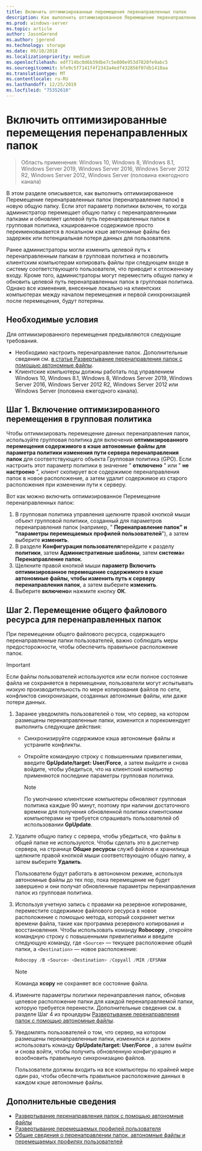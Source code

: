 ```yaml
---
title: Включить оптимизированные перемещения перенаправленных папок
description: Как выполнить оптимизированное Перемещение перенаправленных папок в новый файловый ресурс.
ms.prod: windows-server
ms.topic: article
author: JasonGerend
ms.author: jgerend
ms.technology: storage
ms.date: 09/10/2018
ms.localizationpriority: medium
ms.openlocfilehash: edf714bc0d6b39dbe7c5e800e953d7820fe9abc5
ms.sourcegitcommit: bfe9c5f7141f4f2343a4edf432856f07db1410aa
ms.translationtype: MT
ms.contentlocale: ru-RU
ms.lasthandoff: 12/25/2019
ms.locfileid: "75352610"
---
```

# <a name="enable-optimized-moves-of-redirected-folders"></a>Включить оптимизированные перемещения перенаправленных папок

>Область применения: Windows 10, Windows 8, Windows 8.1, Windows Server 2019, Windows Server 2016, Windows Server 2012 R2, Windows Server 2012, Windows Server (половина ежегодного канала)

В этом разделе описывается, как выполнить оптимизированное Перемещение перенаправленных папок (перенаправление папок) в новую общую папку. Если этот параметр политики включен, то когда администратор перемещает общую папку с перенаправленными папками и обновляет целевой путь перенаправленных папок в групповая политика, кэшированное содержимое просто переименовывается в локальном кэше автономные файлы без задержек или потенциальная потеря данных для пользователя.

Ранее администраторы могли изменить целевой путь к перенаправленным папкам в групповая политика и позволить клиентским компьютерам копировать файлы при следующем входе в систему соответствующего пользователя, что приводит к отложенному входу. Кроме того, администраторы могут переместить общую папку и обновить целевой путь перенаправленных папок в групповая политика. Однако все изменения, внесенные локально на клиентских компьютерах между началом перемещения и первой синхронизацией после перемещения, будут потеряны.

## <a name="prerequisites"></a>Необходимые условия

Для оптимизированного перемещения предъявляются следующие требования.

- Необходимо настроить перенаправление папок. Дополнительные сведения см. [в статье Развертывание перенаправления папок с помощью автономные файлы](deploy-folder-redirection.md).
- Клиентские компьютеры должны работать под управлением Windows 10, Windows 8.1, Windows 8, Windows Server 2019, Windows Server 2016, Windows Server 2012 R2, Windows Server 2012 или Windows Server (половина ежегодного канала).

## <a name="step-1-enable-optimized-move-in-group-policy"></a>Шаг 1. Включение оптимизированного перемещения в групповая политика

Чтобы оптимизировать перемещение данных перенаправления папок, используйте групповая политика для включения **оптимизированного перемещения содержимого в кэше автономные файлы для параметра политики изменения пути сервера перенаправления папок** для соответствующего объекта Групповая политика (GPO). Если настроить этот параметр политики в значение " **отключено** " или " **не настроено** ", клиент скопирует все содержимое перенаправления папок в новое расположение, а затем удалит содержимое из старого расположения при изменении пути к серверу.

Вот как можно включить оптимизированное Перемещение перенаправленных папок:

1. В групповая политика управления щелкните правой кнопкой мыши объект групповой политики, созданный для параметров перенаправления папок (например, " **Перенаправление папок" и "параметры перемещаемых профилей пользователей**"), а затем выберите **изменить**.
2. В разделе **Конфигурация пользователя**перейдите к разделу **политики**, затем **Административные шаблоны**, затем **система**и **Перенаправление папок**.
3. Щелкните правой кнопкой мыши **параметр Включить оптимизированное перемещение содержимого в кэше автономные файлы, чтобы изменить путь к серверу перенаправления папок**, а затем выберите **изменить**.
4. Выберите **включено**и нажмите кнопку **ОК**.

## <a name="step-2-relocate-the-file-share-for-redirected-folders"></a>Шаг 2. Перемещение общего файлового ресурса для перенаправленных папок

При перемещении общего файлового ресурса, содержащего перенаправленные папки пользователей, важно соблюдать меры предосторожности, чтобы обеспечить правильное расположение папок.

>[!IMPORTANT]
>Если файлы пользователей используются или если полное состояние файла не сохраняется в перемещении, пользователи могут испытывать низкую производительность по мере копирования файлов по сети, конфликтов синхронизации, созданных автономные файлы, или даже потери данных.

1. Заранее уведомлять пользователей о том, что сервер, на котором размещены перенаправленные папки, изменится и порекомендует выполнить следующие действия:

      - Синхронизируйте содержимое кэша автономные файлы и устраните конфликты.
      - Откройте командную строку с повышенными привилегиями, введите **GpUpdate/target: User/Force**, а затем выйдите и снова войдите, чтобы убедиться, что на клиентский компьютер применяются последние параметры групповая политика.

        >[!NOTE]
        >По умолчанию клиентские компьютеры обновляют групповая политика каждые 90 минут, поэтому при наличии достаточного времени для получения обновленной политики клиентскими компьютерами не требуется спрашивать пользователей об использовании **GpUpdate**.
2. Удалите общую папку с сервера, чтобы убедиться, что файлы в общей папке не используются. Чтобы сделать это в диспетчер сервера, на странице **Общие ресурсы** служб файлов и хранилища щелкните правой кнопкой мыши соответствующую общую папку, а затем выберите **Удалить**.

    Пользователи будут работать в автономном режиме, используя автономные файлы до тех пор, пока перемещение не будет завершено и они получат обновленные параметры перенаправления папок из групповая политика.

3. Используя учетную запись с правами на резервное копирование, переместите содержимое файлового ресурса в новое расположение с помощью метода, который сохраняет метки времени файла, такие как программа резервного копирования и восстановления. Чтобы использовать команду **Robocopy** , откройте командную строку с повышенными привилегиями и введите следующую команду, где ```<Source>``` — текущее расположение общей папки, а ```<Destination>``` — новое расположение:

    ```PowerShell
    Robocopy /B <Source> <Destination> /Copyall /MIR /EFSRAW
    ```

    >[!NOTE]
    >Команда **xcopy** не сохраняет все состояние файла.
4. Измените параметры политики перенаправления папок, обновив целевое расположение папки для каждой перенаправляемой папки, которую требуется перенести. Дополнительные сведения см. в разделе Шаг 4 из процедуры [Развертывание перенаправления папок с помощью автономные файлы](deploy-folder-redirection.md).
5. Уведомлять пользователей о том, что сервер, на котором размещены перенаправленные папки, изменился и должен использовать команду **GpUpdate/target: User/Force** , а затем выйти и снова войти, чтобы получить обновленную конфигурацию и возобновить правильную синхронизацию файлов.

    Пользователи должны входить на все компьютеры по крайней мере один раз, чтобы обеспечить правильное расположение данных в каждом кэше автономные файлы.

## <a name="more-information"></a>Дополнительные сведения

* [Развертывание перенаправления папок с помощью автономные файлы](deploy-folder-redirection.md)
* [Развертывание перемещаемых профилей пользователя](deploy-roaming-user-profiles.md)
* [Общие сведения о перенаправлении папок, автономные файлы и перемещаемых профилях пользователей](folder-redirection-rup-overview.md)